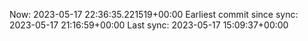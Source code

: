 Now: 2023-05-17 22:36:35.221519+00:00 Earliest commit since sync: 2023-05-17 21:16:59+00:00 Last sync: 2023-05-17 15:09:37+00:00
